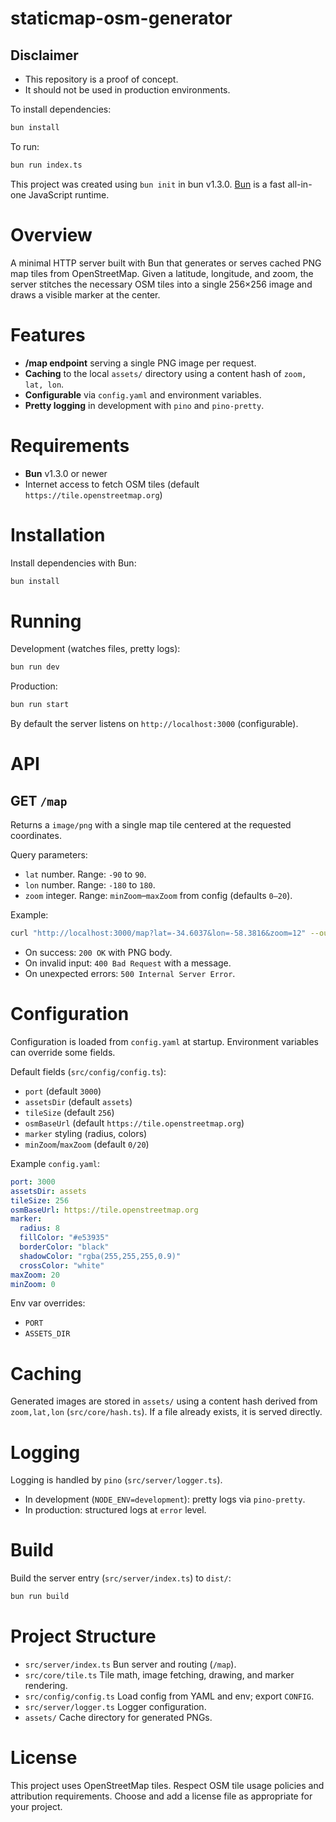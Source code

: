 # staticmap-osm-generator

## Disclaimer
- This repository is a proof of concept.
- It should not be used in production environments.

To install dependencies:

```bash
bun install
```

To run:

```bash
bun run index.ts
```

This project was created using `bun init` in bun v1.3.0. [Bun](https://bun.com) is a fast all-in-one JavaScript runtime.

# Overview
A minimal HTTP server built with Bun that generates or serves cached PNG map tiles from OpenStreetMap. Given a latitude, longitude, and zoom, the server stitches the necessary OSM tiles into a single 256×256 image and draws a visible marker at the center.

# Features
- **/map endpoint** serving a single PNG image per request.
- **Caching** to the local `assets/` directory using a content hash of `zoom, lat, lon`.
- **Configurable** via `config.yaml` and environment variables.
- **Pretty logging** in development with `pino` and `pino-pretty`.

# Requirements
- **Bun** v1.3.0 or newer
- Internet access to fetch OSM tiles (default `https://tile.openstreetmap.org`)

# Installation
Install dependencies with Bun:

```bash
bun install
```

# Running
Development (watches files, pretty logs):

```bash
bun run dev
```

Production:

```bash
bun run start
```

By default the server listens on `http://localhost:3000` (configurable).

# API
## GET `/map`
Returns a `image/png` with a single map tile centered at the requested coordinates.

Query parameters:
- `lat` number. Range: `-90` to `90`.
- `lon` number. Range: `-180` to `180`.
- `zoom` integer. Range: `minZoom`–`maxZoom` from config (defaults `0–20`).

Example:

```bash
curl "http://localhost:3000/map?lat=-34.6037&lon=-58.3816&zoom=12" --output map.png
```

- On success: `200 OK` with PNG body.
- On invalid input: `400 Bad Request` with a message.
- On unexpected errors: `500 Internal Server Error`.

# Configuration
Configuration is loaded from `config.yaml` at startup. Environment variables can override some fields.

Default fields (`src/config/config.ts`):
- `port` (default `3000`)
- `assetsDir` (default `assets`)
- `tileSize` (default `256`)
- `osmBaseUrl` (default `https://tile.openstreetmap.org`)
- `marker` styling (radius, colors)
- `minZoom`/`maxZoom` (default `0/20`)

Example `config.yaml`:

```yaml
port: 3000
assetsDir: assets
tileSize: 256
osmBaseUrl: https://tile.openstreetmap.org
marker:
  radius: 8
  fillColor: "#e53935"
  borderColor: "black"
  shadowColor: "rgba(255,255,255,0.9)"
  crossColor: "white"
maxZoom: 20
minZoom: 0
```

Env var overrides:
- `PORT`
- `ASSETS_DIR`

# Caching
Generated images are stored in `assets/` using a content hash derived from `zoom,lat,lon` (`src/core/hash.ts`). If a file already exists, it is served directly.

# Logging
Logging is handled by `pino` (`src/server/logger.ts`).
- In development (`NODE_ENV=development`): pretty logs via `pino-pretty`.
- In production: structured logs at `error` level.

# Build
Build the server entry (`src/server/index.ts`) to `dist/`:

```bash
bun run build
```

# Project Structure
- `src/server/index.ts` Bun server and routing (`/map`).
- `src/core/tile.ts` Tile math, image fetching, drawing, and marker rendering.
- `src/config/config.ts` Load config from YAML and env; export `CONFIG`.
- `src/server/logger.ts` Logger configuration.
- `assets/` Cache directory for generated PNGs.

# License
This project uses OpenStreetMap tiles. Respect OSM tile usage policies and attribution requirements. Choose and add a license file as appropriate for your project.
